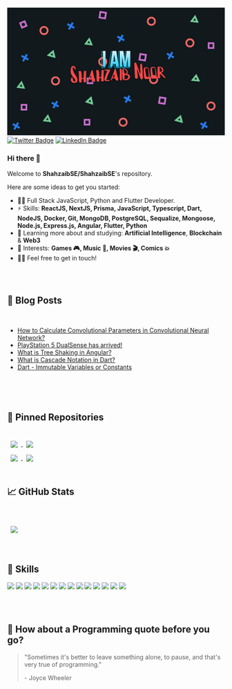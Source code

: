 
![Shahzaib Noor Banner](./playstation-buttons-background.jpg)
[![Twitter Badge](https://img.shields.io/badge/Twitter-Profile-informational?style=flat&logo=twitter&logoColor=white&color=1CA2F1)](https://twitter.com/ShahzaibNoor1)
[![LinkedIn Badge](https://img.shields.io/badge/LinkedIn-Profile-informational?style=flat&logo=linkedin&logoColor=white&color=0D76A8)](https://www.linkedin.com/in/shahzaib-noor-0a1b71b4/)

### Hi there 👋

Welcome to **ShahzaibSE/ShahzaibSE**'s repository.

Here are some ideas to get you started:

- 👨‍💻 Full Stack JavaScript, Python and Flutter Developer.
- ⚡ Skills: **ReactJS, NextJS, Prisma, JavaScript, Typescript, Dart, NodeJS, Docker, Git, MongoDB, PostgreSQL, Sequalize, Mongoose, Node.js, Express.js, Angular, Flutter, Python**
- 🌱 Learning more about and studying: **Artificial Intelligence**, **Blockchain** & **Web3**
- 💜 Interests: **Games 🎮, Music 🎵, Movies 🎬, Comics 💥**
- 👋🏻 Feel free to get in touch!

<br/>
<br/>

## 📝 Blog Posts

<br>

<!-- BLOG-POST-LIST:START -->
- [How to Calculate Convolutional Parameters in Convolutional Neural Network?](https://medium.com/@shahzaibnoor40/the-convolution-parameters-calculation-b2394da8dd59)
- [PlayStation 5 DualSense has arrived!](https://medium.com/@shahzaibnoor40/playstation-5-controller-has-arrived-771ca25640f1)
- [What is Tree Shaking in Angular?](https://medium.com/@shahzaibnoor40/this-is-a-new-and-exciting-day-as-angular-enthusiast-because-angular-9-has-been-released-with-ivy-6abb1e3cbfa0)
- [What is Cascade Notation in Dart?](https://dev.to/shahzaibnoordev/dart-cascade-notation-3hhg)
- [Dart - Immutable Variables or Constants](https://dev.to/shahzaibnoordev/dart-immutable-variables-or-constants-312d)
<!-- BLOG-POST-LIST:END -->

<br/>
<br/>

<br>

## 📌 Pinned Repositories

<br>

<a href="https://github.com/ShahzaibSE/flutter-todo-app-shahzaib-noor.git">
  <img align="center" style="margin:0.5rem" src="https://github-readme-stats.vercel.app/api/pin/?username=ShahzaibSE&repo=flutter-todo-app-shahzaib-noor&title_color=ffffff&text_color=c9cacc&icon_color=4AB197&bg_color=1A2B34" />
</a>

<a href="https://github.com/ShahzaibSE/news-app-prequisite-hackathon-app.git">
  <img align="center" style="margin:0.5rem" src="https://github-readme-stats.vercel.app/api/pin/?username=ShahzaibSE&repo=news-app-prequisite-hackathon-app&title_color=ffffff&text_color=c9cacc&icon_color=4AB197&bg_color=1A2B34" />
</a>

<br>

<a href="https://github.com/ShahzaibSE/flutter-calculator-shahzaib-noor.git">
  <img align="center" style="margin:0.5rem" src="https://github-readme-stats.vercel.app/api/pin/?username=ShahzaibSE&repo=flutter-calculator-shahzaib-noor&title_color=ffffff&text_color=c9cacc&icon_color=4AB197&bg_color=1A2B34" />
</a>

<a href="https://github.com/ShahzaibSE/COVID-19-Tracker-App.git">
  <img align="center" style="margin:0.5rem" src="https://github-readme-stats.vercel.app/api/pin/?username=ShahzaibSE&repo=COVID-19-Tracker-App&title_color=ffffff&text_color=c9cacc&icon_color=4AB197&bg_color=1A2B34" />
</a>


<br/>
<br/>

## &#x1f4c8; GitHub Stats

<br/>
<br/>

<a href="https://github.com/braydoncoyer">
  <img align="center" style="margin:0.5rem" src="https://github-readme-stats.vercel.app/api/top-langs/?username=ShahzaibSE&hide=html,css&title_color=ffffff&text_color=c9cacc&icon_color=4AB197&bg_color=1A2B34" />
</a>

<br/>
<br/>
<br/>

## 💼 Skills
![](https://img.shields.io/badge/Code-Angular-informational?style=flat&logo=angular&logoColor=white&color=4AB197)
![](https://img.shields.io/badge/Code-Flutter-informational?style=flat&logo=flutter&logoColor=white&color=4AB197)
![](https://img.shields.io/badge/Code-React-informational?style=flat&logo=react&logoColor=white&color=4AB197)
![](https://img.shields.io/badge/Code-Redux-informational?style=flat&logo=Redux&logoColor=white&color=4AB197)
![](https://img.shields.io/badge/Code-JavaScript-informational?style=flat&logo=JavaScript&logoColor=white&color=4AB197)
![](https://img.shields.io/badge/Code-TypeScript-informational?style=flat&logo=TypeScript&logoColor=white&color=4AB197)
![](https://img.shields.io/badge/Code-Python-informational?style=flat&logo=c-sharp&logoColor=white&color=4AB197)
![](https://img.shields.io/badge/Code-TypeScript-informational?style=flat&logo=TypeScript&logoColor=white&color=4AB197)
![](https://img.shields.io/badge/Code-Dart-informational?style=flat&logo=Dart&logoColor=white&color=4AB197)
![](https://img.shields.io/badge/Code-NodeJS-informational?style=flat&logo=NodeJS&logoColor=white&color=4AB197)
![](https://img.shields.io/badge/Code-ExpressJS-informational?style=flat&logo=ExpressJS&logoColor=white&color=4AB197)
![](https://img.shields.io/badge/Code-MongoDB-informational?style=flat&logo=MongoDB&logoColor=white&color=4AB197)
![](https://img.shields.io/badge/Code-PostgreSQL-informational?style=flat&logo=PostgreSQL&logoColor=white&color=4AB197)
![](https://img.shields.io/badge/Code-Docker-informational?style=flat&logo=Docker&logoColor=white&color=4AB197)

<br/>
<br/>

## 📣 How about a Programming quote before you go?

> "Sometimes it's better to leave something alone, to pause, and that's very true of programming."
>
> <p>- Joyce Wheeler</p>


